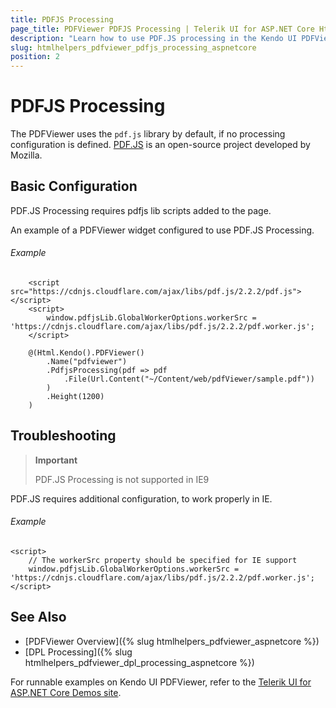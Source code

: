 ```yaml
---
title: PDFJS Processing
page_title: PDFViewer PDFJS Processing | Telerik UI for ASP.NET Core HtmlHelpers
description: "Learn how to use PDF.JS processing in the Kendo UI PDFViewer HtmlHelper for ASP.NET Core (MVC 6 or ASP.NET Core MVC)."
slug: htmlhelpers_pdfviewer_pdfjs_processing_aspnetcore
position: 2
---
```


# PDFJS Processing

The PDFViewer uses the `pdf.js` library by default, if no processing configuration is defined. [PDF.JS](https://mozilla.github.io/pdf.js/) is an open-source project developed by Mozilla.

## Basic Configuration

PDF.JS Processing requires pdfjs lib scripts added to the page.

An example of a PDFViewer widget configured to use PDF.JS Processing.

###### Example

```
    <script src="https://cdnjs.cloudflare.com/ajax/libs/pdf.js/2.2.2/pdf.js"></script>
    <script>
        window.pdfjsLib.GlobalWorkerOptions.workerSrc = 'https://cdnjs.cloudflare.com/ajax/libs/pdf.js/2.2.2/pdf.worker.js';
    </script>

    @(Html.Kendo().PDFViewer()
        .Name("pdfviewer")
        .PdfjsProcessing(pdf => pdf
            .File(Url.Content("~/Content/web/pdfViewer/sample.pdf"))
        )
        .Height(1200)
    )
```

## Troubleshooting

> **Important**
>
> PDF.JS Processing is not supported in IE9

PDF.JS requires additional configuration, to work properly in IE. 

###### Example
    <script>
        // The workerSrc property should be specified for IE support
        window.pdfjsLib.GlobalWorkerOptions.workerSrc = 'https://cdnjs.cloudflare.com/ajax/libs/pdf.js/2.2.2/pdf.worker.js';
    </script>


## See Also

* [PDFViewer Overview]({% slug htmlhelpers_pdfviewer_aspnetcore %})
* [DPL Processing]({% slug htmlhelpers_pdfviewer_dpl_processing_aspnetcore %})

For runnable examples on Kendo UI PDFViewer, refer to the [Telerik UI for ASP.NET Core Demos site](http://demos.telerik.com/aspnet-core/pdfviewer/index).
